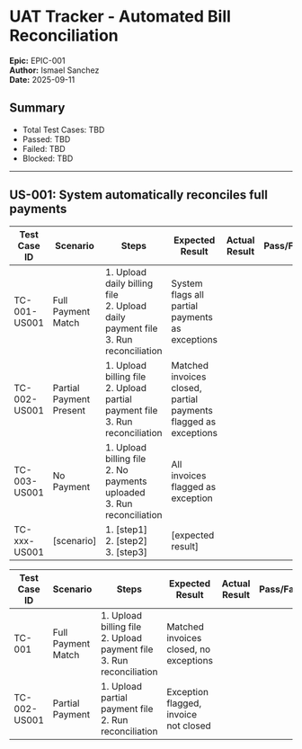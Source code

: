 # UAT Tracker - Automated Bill Reconciliation
**Epic:** EPIC-001  
**Author:** Ismael Sanchez  
**Date:** 2025-09-11  

## Summary
- Total Test Cases: TBD  
- Passed: TBD  
- Failed: TBD  
- Blocked: TBD  

---


## US-001: System automatically reconciles full payments
| Test Case ID | Scenario | Steps | Expected Result | Actual Result | Pass/Fail | Notes |
|-------------|---------|-------|----------------|---------------|-----------|-------|
| TC-001-US001 | Full Payment Match | 1. Upload daily billing file<br>2. Upload daily payment file<br>3. Run reconciliation | System flags all partial payments as exceptions ||||
| TC-002-US001 | Partial Payment Present | 1. Upload billing file<br>2. Upload partial payment file<br>3. Run reconciliation | Matched invoices closed, partial payments flagged as exceptions ||||
| TC-003-US001 | No Payment | 1. Upload billing file<br>2. No payments uploaded<br>3. Run reconciliation | All invoices flagged as exception ||||
| TC-xxx-US001 | [scenario] | 1. [step1]<br>2. [step2]<br>3. [step3] | [expected result] ||||


| Test Case ID | Scenario | Steps | Expected Result | Actual Result | Pass/Fail | Notes |
|-------------|---------|-------|----------------|---------------|-----------|-------|
| TC-001 | Full Payment Match | 1. Upload billing file <br> 2. Upload payment file <br> 3. Run reconciliation | Matched invoices closed, no exceptions | | | |
| TC-002-US001 | Partial Payment | 1. Upload partial payment file <br> 2. Run reconciliation | Exception flagged, invoice not closed | | | |
